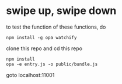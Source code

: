 #  swipe up, swipe down

to test the function of these functions, do

```
npm install -g opa watchify
```
clone this repo and cd this repo
```
npm install
opa -e entry.js -o public/bundle.js
```
goto localhost:11001

